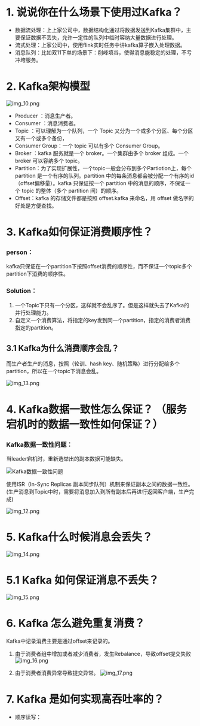 # 1. 说说你在什么场景下使用过Kafka？

- 数据流处理：上上家公司中，数据结构化通过将数据发送到Kafka集群中，主要保证数据不丢失，允许一定性的队列中临时容纳大量数据进行处理。
- 流式处理：上家公司中，使用flink实时任务中讲kafka算子嵌入处理数据。
- 消息队列：比如双11下单的场景下：削峰填谷，使得消息能稳定的处理，不亏冲垮服务。

# 2. Kafka架构模型
![img_10.png](img_10.png)

- Producer ：消息生产者。
- Consumer ：消息消费者。
- Topic ：可以理解为一个队列，一个 Topic 又分为一个或多个分区、每个分区又有一个或多个备份，
- Consumer Group：一个 topic 可以有多个 Consumer Group。
- Broker ：kafka 服务就是一个 broker。一个集群由多个 broker 组成。一个 broker 可以容纳多个 topic。
- Partition：为了实现扩展性，一个topic一般会分布到多个Partiotion上，每个 partition 是一个有序的队列。partition 中的每条消息都会被分配一个有序的id（offset偏移量）。kafka 只保证按一个 partition 中的消息的顺序，不保证一个 topic 的整体（多个 partition 间）的顺序。
- Offset：kafka 的存储文件都是按照 offset.kafka 来命名，用 offset 做名字的好处是方便查找。

# 3. Kafka如何保证消费顺序性？

**<h3>person：</h3>**
kafka只保证在一个partition下按照offset消费的顺序性，而不保证一个topic多个partition下消费的顺序性。

**<h3>Solution：</h3>**
1. 一个Topic下只有一个分区，这样就不会乱序了。但是这样就失去了Kafka的并行处理能力。
2. 自定义一个消费算法，将指定的key发到同一个partition，指定的消费者消费指定的partition。

## 3.1 Kafka为什么消费顺序会乱？
而生产者生产的消息，按照（轮训、hash key、随机策略）进行分配给多个partition，所以在一个topic下消息会乱。

![img_13.png](img_13.png)

# 4. Kafka数据一致性怎么保证？ （服务宕机时的数据一致性如何保证？）

**<h3>Kafka数据一致性问题：</h3>** 当leader宕机时，重新选举出的副本数据可能缺失。

![Kafka数据一致性问题](img_11.png)

使用ISR（In-Sync Replicas 副本同步队列）机制来保证副本之间的数据一致性。
(生产消息到Topic中时，需要将消息加入到所有副本后再进行返回客户端，生产完成)

![img_12.png](img_12.png)

# 5. Kafka什么时候消息会丢失？

![img_14.png](img_14.png)

# 5.1 Kafka 如何保证消息不丢失？

![img_15.png](img_15.png)


# 6. Kafka 怎么避免重复消费？
Kafka中记录消费主要是通过offset来记录的。

1. 由于消费者组中增加或者减少消费者，发生Rebalance，导致offset提交失败
![img_16.png](img_16.png)

2. 由于消费者消费异常导致提交异常。
![img_17.png](img_17.png)

# 7. Kafka 是如何实现高吞吐率的？

- 顺序读写：